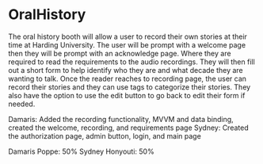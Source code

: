 # OralHistory

The oral history booth will allow a user to record their own stories at their time at Harding University.
The user will be prompt with a welcome page then they will be prompt with an acknowledge page. Where they are required to read the requirements to the audio recordings.
They will then fill out a short form to help identify who they are and what decade they are wanting to talk.
Once the reader reaches to recording page, the user can record their stories and they can use tags to categorize their stories. They also have the option to use the edit
button to go back to edit their form if needed.

Damaris: Added the recording functionality, MVVM and data binding, created the welcome, recording, and requirements page
Sydney: Created the authorization page, admin button, login, and main page

Damaris Poppe: 50%
Sydney Honyouti: 50%
